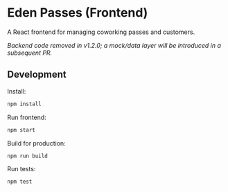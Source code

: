 # Eden Passes (Frontend)

A React frontend for managing coworking passes and customers.

*Backend code removed in v1.2.0; a mock/data layer will be introduced in a subsequent PR.*

## Development

Install:
```bash
npm install
```

Run frontend:
```bash
npm start
```

Build for production:
```bash
npm run build
```

Run tests:
```bash
npm test
```
